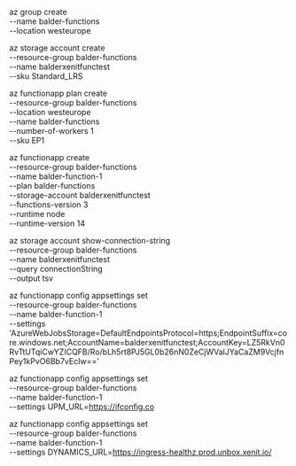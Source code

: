 az group create \
    --name balder-functions \
    --location westeurope

az storage account create \
    --resource-group balder-functions \
    --name balderxenitfunctest \
    --sku Standard_LRS

az functionapp plan create \
    --resource-group balder-functions \
    --location westeurope \
    --name balder-functions \
    --number-of-workers 1 \
    --sku EP1

az functionapp create \
    --resource-group balder-functions \
    --name balder-function-1 \
    --plan balder-functions \
    --storage-account balderxenitfunctest \
    --functions-version 3 \
    --runtime node \
    --runtime-version 14

az storage account show-connection-string \
    --resource-group balder-functions \
    --name balderxenitfunctest \
    --query connectionString \
    --output tsv

az functionapp config appsettings set \
    --resource-group balder-functions \
    --name balder-function-1 \
    --settings 'AzureWebJobsStorage=DefaultEndpointsProtocol=https;EndpointSuffix=core.windows.net;AccountName=balderxenitfunctest;AccountKey=LZ5RkVn0RvTtUTqiCwYZICQFB/Ro/bLh5rt8PJ5GL0b26nN0ZeCjWValJYaCaZM9VcjfnPey1kPvO6Bb7vEcIw=='

az functionapp config appsettings set \
    --resource-group balder-functions \
    --name balder-function-1 \
    --settings UPM_URL=https://ifconfig.co

az functionapp config appsettings set \
    --resource-group balder-functions \
    --name balder-function-1 \
    --settings DYNAMICS_URL=https://ingress-healthz.prod.unbox.xenit.io/

